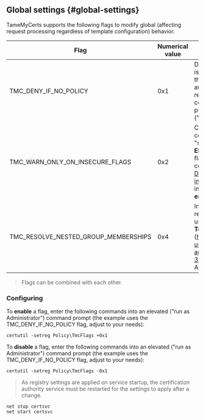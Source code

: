 ## Global settings {#global-settings}

TameMyCerts supports the following flags to modify global (affecting request processing regardless of template configuration) behavior.

|Flag|Numerical value|Description|
|---|---|---|
|TMC_DENY_IF_NO_POLICY|0x1|Denies certificate request in case there is no policy configuration defined. Note that this causes the certification authority to globally deny all certificate requests by default until a policy configuration has been defined the published certificate templates ("failure-close" configuration).|
|TMC_WARN_ONLY_ON_INSECURE_FLAGS|0x2|Causes the policy module to not deny a certificate request when it contains the "san" request attribute and the **EDITF\_ATTRIBUTESUBJECTALTNAME2** flag has been enabled on the certification authority. Refer to section [Denying certificate requests for insecure combinations](#deny-insecure-flags) for more information. **It is recommended to not enable this flag.**|
|TMC_RESOLVE_NESTED_GROUP_MEMBERSHIPS|0x4|Instructs [Directory Services Mapping](#ds-mapping) to resolve nested Group Memberships using the use the **msds-TokenGroupNames** (<https://learn.microsoft.com/en-us/openspecs/windows_protocols/ms-adts/1d810083-9741-4b0a-999b-30d9f2bc1f95>) Active Directory Attribute.|

> Flags can be combined with each other.

### Configuring

To **enable** a flag, enter the following commands into an elevated ("run as Administrator") command prompt (the example uses the TMC_DENY_IF_NO_POLICY flag, adjust to your needs):

```
certutil -setreg Policy\TmcFlags +0x1
```

To **disable** a flag, enter the following commands into an elevated ("run as Administrator") command prompt (the example uses the TMC_DENY_IF_NO_POLICY flag, adjust to your needs):

```
certutil -setreg Policy\TmcFlags -0x1
```

> As registry settings are applied on service startup, the certification authority service must be restarted for the settings to apply after a change.

```
net stop certsvc
net start certsvc
```